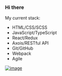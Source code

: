 ### Hi there
My current stack:
- HTML/CSS/SCSS
- JavaScript/TypeScript
- React/Redux
- Axois/RESTful API
- Git/GitHub
- Webpack
- Agile

<a href="https://www.codewars.com/users/and.gurin">![image](https://user-images.githubusercontent.com/89659428/223420172-b737cac8-dcca-4f9f-8290-30dce48891fd.png)</a>


<!--
**and-gurin/and-gurin** is a ✨ _special_ ✨ repository because its `README.md` (this file) appears on your GitHub profile.

Here are some ideas to get you started:

- 🔭 I’m currently working on ...
- 🌱 I’m currently learning ...
- 👯 I’m looking to collaborate on ...
- 🤔 I’m looking for help with ...
- 💬 Ask me about ...
- 📫 How to reach me: ...
- 😄 Pronouns: ...
- ⚡ Fun fact: ...
-->

